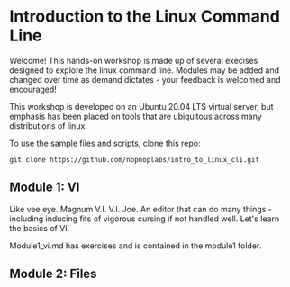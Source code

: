 # Introduction to the Linux Command Line

Welcome! This hands-on workshop is made up of several execises designed to explore the linux command line. Modules may be added and changed over time as demand dictates - your feedback is welcomed and encouraged!

This workshop is developed on an Ubuntu 20.04 LTS virtual server, but emphasis has been placed on tools that are ubiquitous across many distributions of linux.

To use the sample files and scripts, clone this repo:

`git clone https://github.com/nopnoplabs/intro_to_linux_cli.git`

## Module 1: VI

Like vee eye.  Magnum V.I. V.I. Joe. An editor that can do many things - including inducing fits of vigorous cursing if not handled well. Let's learn the basics of VI.

Module1_vi.md has exercises and is contained in the module1 folder. 

## Module 2: Files
